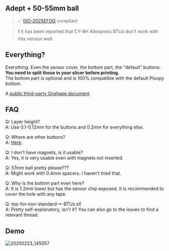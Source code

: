 ## Adept + 50-55mm ball

> ✅ [ISO-2025EFOG](https://github.com/efogdev/ISO-2025EFOG) compliant

> ❗️ It has been reported that CY-8H Aliexpress BTUs don't work with this version well. 

## Everything?

Everything. Even the sensor cover, the bottom part, the "default" buttons. \
**You need to split those in your slicer before printing.** \
The bottom part is optional and is 100% compatible with the default Ploopy bottom.

A [public third-party Onshape document](https://cad.onshape.com/documents/8ccfa9641ddd3f6929d9303b/w/a0d313c8d0288c4ecea783e6/e/e5fdbae89a3f2a2f05d6562c
).

## FAQ

Q: Layer height? \
A: Use 0.1-0.12mm for the buttons and 0.2mm for everything else.

Q: Where are other buttons? \
A: [Here](https://github.com/adept-anyball/mod/tree/master/buttons).

Q: I don't have magnets, is it usable? \
A: Yes, it is very usable even with magnets not inserted. 

Q: 57mm ball pretty please??? \
A: Might work with 0.4mm spacers. I haven't tried that. 

Q: Why is the bottom part even here? \
A: It is 1.2mm lower but has the sensor chip exposed. It is recommended to cover the hole with any tape. 

Q: top-for-non-standard-*-BTUs.stl \
A: Pretty self-explanatory, isn't it? You can also go to the issues to find a relevant thread.

## Demo

![20250223_145057](https://github.com/user-attachments/assets/8fd066ef-c634-4e23-acab-ad6dea825961)

